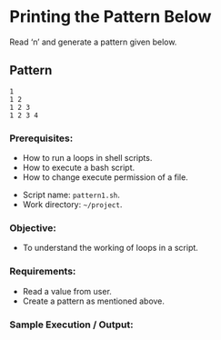 # Printing the Pattern Below

Read ‘n’ and generate a pattern given below.

## Pattern

```
1  
1 2  
1 2 3  
1 2 3 4  
```

### Prerequisites:

* How to run a loops in shell scripts.
* How to execute a bash script.
* How to change execute permission of a file.
- Script name: `pattern1.sh`.
- Work directory: `~/project`.

### Objective:

* To understand the working of loops in a script.

### Requirements:

* Read a value from user.
* Create a pattern as mentioned above.

### Sample Execution / Output:
